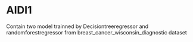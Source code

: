 # AIDI1
Contain two model trainned by Decisiontreeregressor and randomforestregressor from breast_cancer_wisconsin_diagnostic dataset
